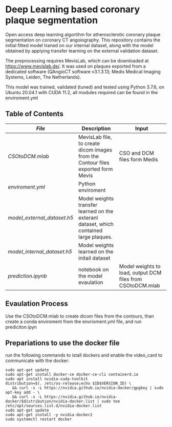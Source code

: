 # Deep Learning based coronary plaque segmentation

Open access deep learning algortihm for atherosclerotic coronary plaque segmentation on coronary CT angoiography. This repository contains the initial fitted model traned on our internal dataset, along with the model obtained by applying transfer learning on the external validation dataset. 

The preprocessing requires MevisLab, which can be downloaded at https://www.mevislab.de/. It was used on plaques exported from a dedicated software (QAngioCT software v3.1.3.13; Medis Medical Imaging Systems, Leiden, The Netherlands).


This model was trained, validated (tuned) and tested using Python 3.7.6, on Ubuntu 20.04.1 with CUDA 11.2, all modules required can be found in the enviroment.yml

## Table of Contents
| *File* |Description|Input|
| ----------- | ----------- |----------- |
| *CSOtoDCM.mlab* | MevisLab file, to create dicom images from the Contour files exported form Mevis |CSO and DCM files form Medis |
| *enviroment.yml* | Python enviroment ||
| *model_external_dataset.h5* | Model weights transfer learned on the exteranl dataset, which contained large plaques. ||
| *model_internal_dataset.h5* | Model weights learned on the initail dataset ||
| *prediction.ipynb* | notebook on the model evaulation |Model weights to load, output DCM files from CSOtoDCM.mlab|

## Evaulation Process
Use the CSOtoDCM.mlab to create dicom files from the contours, than create a conda enviroment from the envrioment.yml file, and run prediciton.ipyn

## Prepariations to use the docker file
run the following commands to istall dockers and enable the video_card to communicate with the docker:
```
sudo apt-get update
sudo apt-get install docker-ce docker-ce-cli containerd.io
sudo apt install nvidia-cuda-toolkit
distribution=$(. /etc/os-release;echo $ID$VERSION_ID) \
   && curl -s -L https://nvidia.github.io/nvidia-docker/gpgkey | sudo apt-key add - \
   && curl -s -L https://nvidia.github.io/nvidia-docker/$distribution/nvidia-docker.list | sudo tee /etc/apt/sources.list.d/nvidia-docker.list
sudo apt-get update
sudo apt-get install -y nvidia-docker2
sudo systemctl restart docker
```
